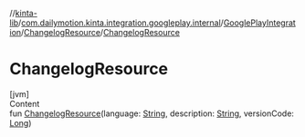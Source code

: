 //[kinta-lib](../../../../index.md)/[com.dailymotion.kinta.integration.googleplay.internal](../../index.md)/[GooglePlayIntegration](../index.md)/[ChangelogResource](index.md)/[ChangelogResource](-changelog-resource.md)



# ChangelogResource  
[jvm]  
Content  
fun [ChangelogResource](-changelog-resource.md)(language: [String](https://kotlinlang.org/api/latest/jvm/stdlib/kotlin/-string/index.html), description: [String](https://kotlinlang.org/api/latest/jvm/stdlib/kotlin/-string/index.html), versionCode: [Long](https://kotlinlang.org/api/latest/jvm/stdlib/kotlin/-long/index.html))  




